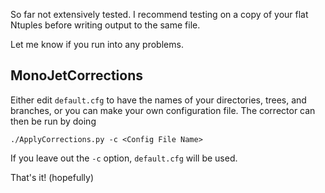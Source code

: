 So far not extensively tested.
I recommend testing on a copy of your flat Ntuples before writing output to the same file.

Let me know if you run into any problems.

## MonoJetCorrections

Either edit `default.cfg` to have the names of your directories, trees, and branches, or
you can make your own configuration file.
The corrector can then be run by doing
```
./ApplyCorrections.py -c <Config File Name>
```
If you leave out the `-c` option, `default.cfg` will be used.

That's it! (hopefully)
